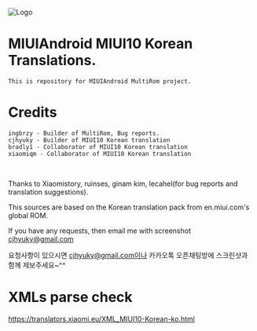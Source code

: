 ![Logo](https://s33.postimg.cc/o1o8eafxb/IMG_20180604_174521.png)

# MIUIAndroid MIUI10 Korean Translations.
    This is repository for MIUIAndroid MultiRom project.
# Credits
    ingbrzy - Builder of MultiRom, Bug reports.
    cjhyuky - Builder of MIUI10 Korean translation
    bradly1 - Collaborator of MIUI10 Korean translation
    xiaomiqm - Collaborator of MIUI10 Korean translation
    
    
Thanks to Xiaomistory, ruinses, ginam kim, lecahel(for bug reports and translation suggestions).

This sources are based on the Korean translation pack from en.miui.com's global ROM.

If you have any requests, then email me with screenshot cjhyuky@gmail.com

요청사항이 있으시면 cjhyuky@gmail.com이나 카카오톡 오픈채팅방에 스크린샷과 함께 제보주세요~^^
    
# XMLs parse check
https://translators.xiaomi.eu/XML_MIUI10-Korean-ko.html    
